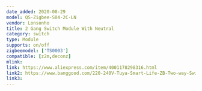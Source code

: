 ```yaml
---
date_added: 2020-08-29
model: QS-Zigbee-S04-2C-LN
vendor: Lonsonho
title: 2 Gang Switch Module With Neutral
category: switch
type: Module
supports: on/off
zigbeemodel: ['TS0003']
compatible: [z2m,deconz]
mlink: 
link: https://www.aliexpress.com/item/4001178298316.html
link2: https://www.banggood.com/220-240V-Tuya-Smart-Life-ZB-Two-way-Switch-Smart-Home-Modification-Module-Work-with-Google-Alexa-p-1790209.html
link3: 
---
```

